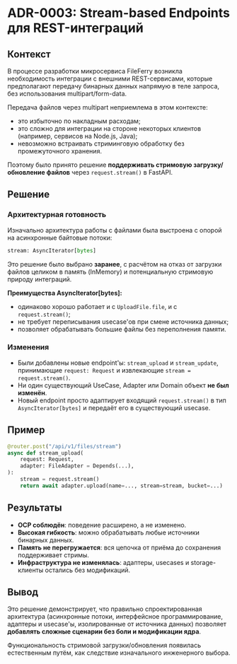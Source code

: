 # ADR-0003: Stream-based Endpoints для REST-интеграций

## Контекст

В процессе разработки микросервиса FileFerry возникла необходимость интеграции с внешними REST-сервисами, которые предполагают передачу бинарных данных напрямую в теле запроса, без использования multipart/form-data.

Передача файлов через multipart неприемлема в этом контексте:

- это избыточно по накладным расходам;
- это сложно для интеграции на стороне некоторых клиентов (например, сервисов на Node.js, Java);
- невозможно встраивать стриминговую обработку без промежуточного хранения.

Поэтому было принято решение **поддерживать стримовую загрузку/обновление файлов** через `request.stream()` в FastAPI.

## Решение

### Архитектурная готовность

Изначально архитектура работы с файлами была выстроена с опорой на асинхронные байтовые потоки:

```python
stream: AsyncIterator[bytes]
```

Это решение было выбрано **заранее**, с расчётом на отказ от загрузки файлов целиком в память (InMemory) и потенциальную стримовую природу интеграций.

**Преимущества AsyncIterator[bytes]:**

- одинаково хорошо работает и с `UploadFile.file`, и с `request.stream()`;
- не требует переписывания usecase'ов при смене источника данных;
- позволяет обрабатывать большие файлы без переполнения памяти.

### Изменения

- Были добавлены новые endpoint'ы: `stream_upload` и `stream_update`, принимающие `request: Request` и извлекающие `stream = request.stream()`.
- Ни один существующий UseCase, Adapter или Domain объект **не был изменён**.
- Новый endpoint просто адаптирует входящий `request.stream()` в тип `AsyncIterator[bytes]` и передаёт его в существующий usecase.

## Пример

```python
@router.post("/api/v1/files/stream")
async def stream_upload(
    request: Request,
    adapter: FileAdapter = Depends(...),
):
    stream = request.stream()
    return await adapter.upload(name=..., stream=stream, bucket=...)
```

## Результаты

- **OCP соблюдён**: поведение расширено, а не изменено.
- **Высокая гибкость**: можно обрабатывать любые источники бинарных данных.
- **Память не перегружается**: вся цепочка от приёма до сохранения поддерживает стримы.
- **Инфраструктура не изменялась**: адаптеры, usecases и storage-клиенты остались без модификаций.

## Вывод

Это решение демонстрирует, что правильно спроектированная архитектура (асинхронные потоки, интерфейсное программирование, адаптеры и usecase'ы, изолированные от источника данных) позволяет **добавлять сложные сценарии без боли и модификации ядра**.

Функциональность стримовой загрузки/обновления появилась естественным путём, как следствие изначального инженерного выбора.

